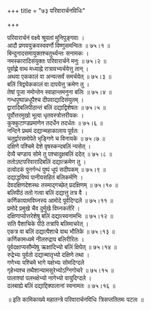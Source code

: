 +++
title = "७३ परिवारार्चनविधिः"

+++
    
परिवारार्चनं वक्ष्ये श्रूयतां मुनिपुङ्गवाः ।  
आदौ प्रणवयुक्रवस्ववर्णो विष्णुसमन्वितः ॥ ७५।१ ॥  
बिन्दुनादसमायुक्तश्चतुर्थ्यन्तः सनामकः ।  
नमस्कारादिसंयुक्तः परिवारार्चने मनुः ॥ ७५।२ ॥  
पूर्वाह्णे वाथ मध्याह्ने रात्रावभ्यर्चयेत्तु तान् ।  
अथवा एककालं वा अन्यत्सर्वं समर्चयेत् ॥ ७५।३ ॥  
बलिं त्रिद्व्येककालं वा दापयेत्तु क्रमेण तु ।  
तेषां पूजा नमोन्तेन स्वाहान्तमनुना बलिः ॥ ७५।४ ॥  
गन्धपुष्पान्नधूपैश्च दीपवाद्यादिसंयुतम् ।  
द्वारादिबलिपीठान्तं बलिं दद्याद्विशेषतः ॥ ७५।५ ॥  
पूर्वोत्तरमुखो भूत्वा धृतवस्त्रोत्तरीयकः ।  
कुक्कुटाण्डप्रमाणेन तदर्धेन तदर्धतः ॥ ७५।६ ॥  
नन्दिने प्रथमं दद्यान्महाकालाय पूर्वतः ।  
चतुर्द्वारसमोपेते भृङ्गिणे च विनायके ॥ ७५।७ ॥  
दक्षिणे पश्चिमे देशे वृषस्कन्दबलिं न्यसेत् ।  
देव्यै चण्डाय सोमे तु पश्चादुक्षबलिं ददेत् ॥ ७५।८ ॥  
ततोऽष्टपरिवारादिबलिं दद्यात्क्रमेण तु ।  
दत्वोदकं पुनर्गन्धं पुष्पं धूपं सदीपकम् ॥ ७५।९ ॥  
दद्याद्धविष्यं पानीयसहितं बलिकर्मणि ।  
देवदक्षिणदेशस्थः तस्माद्गच्छेत् प्रदक्षिणम् ॥ ७५।१० ॥  
बलिपीठं ततो गत्वा बलिं दद्यात्तु तत्र वै ।  
कर्णिकायामविघ्नस्य आमोदे पूर्वदिग्दले ॥ ७५।११ ॥  
प्रमोदे प्रमुखे चैव दुर्मुखे विघ्नकर्तरि ।  
दक्षिणाप्योत्तरेशेषु बलिं दद्यात्स्वनामभिः ॥ ७५।१२ ॥  
सति पैशाचिके पीठे तत्रापि बलिमाचरेत् ।  
एकत्र वा बलिं दद्यात्पैशाचे वाथ भौतिके ॥ ७५।१३ ॥  
कर्णिकामध्यमे नीलरुद्राय बलिरीरितः ।  
पूर्वदक्षाप्यसौम्येषु ऋक्षादिभ्यो बलिं क्षिपेत् ॥ ७५।१४ ॥  
रुद्रेभ्यः पूर्वतो दद्यान्मातृभ्यो दक्षिणे तथा ।  
गणेभ्यः पश्चिमे भागे यक्षेभ्यः सोमदिग्दले  
गृहेभ्यश्च तथैशान्यामसुरेभ्योऽग्निगोचरे ॥ ७५।१५ ॥  
पालाश्यां पलभक्षेभ्यो नागेभ्यो वायुदिग्दले ।  
दलबाह्ये बलिं दद्याद्दिक्पालानां स्वनामतः ॥ ७५।१६ ॥  
    
॥ इति कामिकाख्ये महातन्त्रे परिवारार्चनविधिः त्रिसप्ततितमः पटलः ॥  
    
    
    
